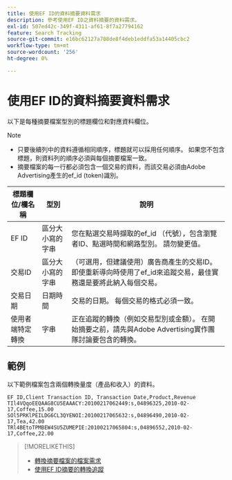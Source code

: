 ```yaml
---
title: 使用EF ID的資料摘要資料需求
description: 參考使用EF ID之資料摘要的資料需求。
exl-id: 507ed42c-349f-4311-af61-8f7a27794162
feature: Search Tracking
source-git-commit: e16bc62127a708de8f4deb1eddfa53a14405cbc2
workflow-type: tm+mt
source-wordcount: '256'
ht-degree: 0%

---
```


# 使用EF ID的資料摘要資料需求

以下是每種摘要檔案型別的標題欄位和對應資料欄位。

>[!NOTE]
>* 只要後續列中的資料遵循相同順序，標題就可以採用任何順序。 如果您不包含標題，則資料列的順序必須與每個摘要檔案一致。
>* 摘要檔案的每一行都必須包含一個交易的資料，而該交易必須由Adobe Advertising產生的ef_id (token)識別。

| 標題欄位/欄名稱 | 型別 | 說明 |
| ---- | ---- | ---- |
| EF ID | 區分大小寫的字串 | 您在點選交易時擷取的ef_id （代號），包含瀏覽者ID、點選時間和網路型別。 請勿變更值。 |
| 交易ID | 區分大小寫的字串 | （可選用，但建議使用）廣告商產生的交易ID。 即使重新導向時使用了ef_id來追蹤交易，最佳實務還是要將此納入每個交易。 |
| 交易日期 | 日期時間 | 交易的日期。 每個交易的格式必須一致。 |
| 使用者端特定轉換 | 字串 | 正在追蹤的轉換（例如交易型別或金額）。 在開始摘要之前，請先與Adobe Advertising實作團隊討論要包含的轉換。 |

## 範例

以下範例檔案包含兩個轉換量度（產品和收入）的資料。

```
EF ID,Client Transaction ID, Transaction Date,Product,Revenue
TIl4VQqoEEQAAG8CU5EAAACY:20100217062449:s,04896325,2010-02-17,Coffee,15.00
SOl5PRKlPEILDG6CL3QYENOI:20100217065632:s,04896490,2010-02-17,Tea,42.00
TRl4BEtoTPMBEW4SU5ZUMEPIE:20100217065804:s,04896552,2010-02-17,Coffee,22.00
```

>[!MORELIKETHIS]
>
>* [轉換摘要檔案的檔案需求](feed-file-requirements.md)
>* [使用EF ID摘要的轉換追蹤](/help/search-social-commerce/tracking/feed-efid.md)
